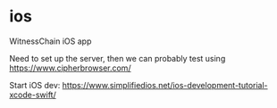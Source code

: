 # ios
WitnessChain iOS app

Need to set up the server, then we can probably test using https://www.cipherbrowser.com/

Start iOS dev: https://www.simplifiedios.net/ios-development-tutorial-xcode-swift/
